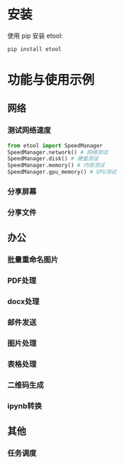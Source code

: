 # 安装

使用 pip 安装 etool:

```bash
pip install etool
```

# 功能与使用示例

## 网络

### 测试网络速度

```python
from etool import SpeedManager
SpeedManager.network() # 网络测试
SpeedManager.disk() # 硬盘测试
SpeedManager.memory() # 内存测试
SpeedManager.gpu_memory() # GPU测试
```

### 分享屏幕

### 分享文件

## 办公

### 批量重命名图片

### PDF处理

### docx处理

### 邮件发送

### 图片处理

### 表格处理

### 二维码生成

### ipynb转换

## 其他

### 任务调度
